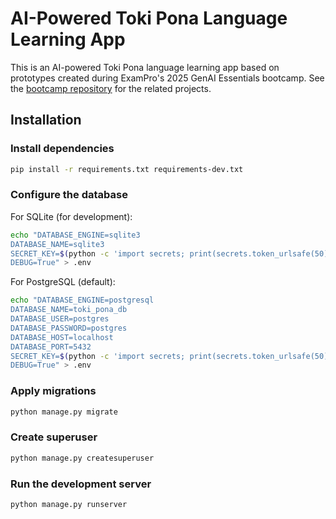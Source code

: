 # AI-Powered Toki Pona Language Learning App

This is an AI-powered Toki Pona language learning app based on prototypes created during ExamPro's 2025 GenAI Essentials bootcamp. See the [bootcamp repository](https://github.com/dr-rompecabezas/free-genai-bootcamp-2025) for the related projects.

## Installation

### Install dependencies

```bash
pip install -r requirements.txt requirements-dev.txt
```

### Configure the database

For SQLite (for development):

```bash
echo "DATABASE_ENGINE=sqlite3
DATABASE_NAME=sqlite3
SECRET_KEY=$(python -c 'import secrets; print(secrets.token_urlsafe(50))')
DEBUG=True" > .env
```

For PostgreSQL (default):

```bash
echo "DATABASE_ENGINE=postgresql
DATABASE_NAME=toki_pona_db
DATABASE_USER=postgres
DATABASE_PASSWORD=postgres
DATABASE_HOST=localhost
DATABASE_PORT=5432
SECRET_KEY=$(python -c 'import secrets; print(secrets.token_urlsafe(50))')
DEBUG=True" > .env
```

### Apply migrations

```bash
python manage.py migrate
```

### Create superuser

```bash
python manage.py createsuperuser
```

### Run the development server

```bash
python manage.py runserver
```
